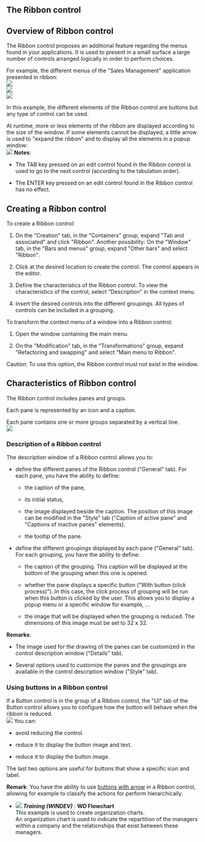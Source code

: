 


## The Ribbon control
			



<a name="NOTE1"></a>
<a name="NOTE1_1"></a>


## Overview of Ribbon control
<a name="overview_ribbon_control_ELTTEXTE000195"></a>
The Ribbon control proposes an additional feature regarding the menus found in your applications. It is used to present in a small surface a large number of controls arranged logically in order to perform choices. 

For example, the different menus of the "Sales Management" application presented in ribbon: <br>![](https://doc.pcsoft.fr/en-US/images/image.awp?langid=3&name=Champ_Ruban1.gif)
<br>![](https://doc.pcsoft.fr/en-US/images/image.awp?langid=3&name=Champ_Ruban2.gif)
<br>![](https://doc.pcsoft.fr/en-US/images/image.awp?langid=3&name=Champ_Ruban3.gif)

In this example, the different elements of the Ribbon control are buttons but any type of control can be used. 

At runtime, more or less elements of the ribbon are displayed according to the size of the window. If some elements cannot be displayed, a little arrow is used to "expand the ribbon" and to display all the elements in a popup window: <br>![](https://doc.pcsoft.fr/en-US/images/image.awp?langid=3&name=Champ_Ruban4.gif)
**Notes**: 

- The TAB key pressed on an edit control found in the Ribbon control is used to go to the next control (according to the tabulation order). 

- The ENTER key pressed on an edit control found in the Ribbon control has no effect.




<a name="NOTE2"></a>
<a name="NOTE2_1"></a>


## Creating a Ribbon control
<a name="creating_ribbon_control_ELTTEXTE000219"></a>
To create a Ribbon control:

1. On the "Creation" tab, in the "Containers" group, expand "Tab and associated" and click "Ribbon".
	Another possibility: On the "Window" tab, in the "Bars and menus" group, expand "Other bars" and select "Ribbon".

2. Click at the desired location to create the control. The control appears in the editor. 

3. Define the characteristics of the Ribbon control. To view the characteristics of the control, select "Description" in the context menu.

4. Insert the desired controls into the different groupings. All types of controls can be included in a grouping. 




To transform the context menu of a window into a Ribbon control: 

1. Open the window containing the main menu. 

2. On the "Modification" tab, in the "Transformations" group, expand "Refactoring and swapping" and select "Main menu to Ribbon".


Caution: To use this option, the Ribbon control must not exist in the window. 

<a name="NOTE3"></a>
<a name="NOTE3_1"></a>


## Characteristics of Ribbon control
<a name="characteristics_ribbon_control_ELTTEXTE000243"></a>
The Ribbon control includes panes and groups. 

Each pane is represented by an icon and a caption. 

Each pane contains one or more groups separated by a vertical line. <br>![](https://doc.pcsoft.fr/en-US/images/image.awp?langid=3&name=Ruban_Volet_regroupement.gif)



### Description of a Ribbon control
<a name="description_ribbon_control_ELTPARAGRAPHE000103"></a>

The description window of a Ribbon control allows you to: 

- define the different panes of the Ribbon control ("General" tab). For each pane, you have the ability to define: 

	- the caption of the pane, 

	- its initial status, 

	- the image displayed beside the caption. 
			The position of this image can be modified in the "Style" tab ("Caption of active pane" and "Captions of inactive panes" elements).  

	- the tooltip of the pane. 




- define the different groupings displayed by each pane ("General" tab). For each grouping, you have the ability to define: 

	- the caption of the grouping. This caption will be displayed at the bottom of the grouping when this one is opened. 

	- whether the pane displays a specific button ("With button (click process)"). 
			In this case, the click process of grouping will be run when this button is clicked by the user. 
			This allows you to display a popup menu or a specific window for example, ...

	- the image that will be displayed when the grouping is reduced. The dimensions of this image must be set to 32 x 32. 







**Remarks**: 

- The image used for the drawing of the panes can be customized in the control description window ("Details" tab). 

- Several options used to customize the panes and the groupings are available in the control description window ("Style" tab). 





### Using buttons in a Ribbon control
<a name="using_buttons_ribbon_control_ELTPARAGRAPHE000131"></a>If a Button control is in the group of a Ribbon control, the "UI" tab of the Button control allows you to configure how the button will behave when the ribbon is reduced. <br>![](https://doc.pcsoft.fr/en-US/images/image.awp?langid=3&name=ruban_Champ_Bouton.gif)
You can: 

- avoid reducing the control. 

- reduce it to display the button image and text. 

- reduce it to display the button image. 




The last two options are useful for buttons that show a specific icon and label. 

**Remark**: You have the ability to use [buttons with arrow](../WDChamp/1013163.md) in a Ribbon control, allowing for example to classify the actions for perform hierarchically. 


- ![](https://doc.pcsoft.fr/en-US/images/image.awp?langid=3&name=WDFlowchart.gif) ***Training (WINDEV)*** : **WD Flowchart** <br>This example is used to create organization charts.<br>An organization chart is used to indicate the repartition of the managers within a company and the relationships that exist between these managers.


